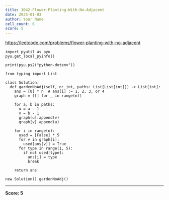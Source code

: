 ```yaml
---
title: 1042-Flower-Planting-With-No-Adjacent
date: 2025-01-03
author: Your Name
cell_count: 6
score: 5
---
```


https://leetcode.com/problems/flower-planting-with-no-adjacent


```
import pyutil as pyu
pyu.get_local_pyinfo()
```


```
print(pyu.ps2("python-dotenv"))
```


```
from typing import List
```


```
class Solution:
  def gardenNoAdj(self, n: int, paths: List[List[int]]) -> List[int]:
    ans = [0] * n  # ans[i] := 1, 2, 3, or 4
    graph = [[] for _ in range(n)]

    for a, b in paths:
      u = a - 1
      v = b - 1
      graph[u].append(v)
      graph[v].append(u)

    for i in range(n):
      used = [False] * 5
      for v in graph[i]:
        used[ans[v]] = True
      for type in range(1, 5):
        if not used[type]:
          ans[i] = type
          break

    return ans
```


```
new Solution().gardenNoAdj()
```


---
**Score: 5**